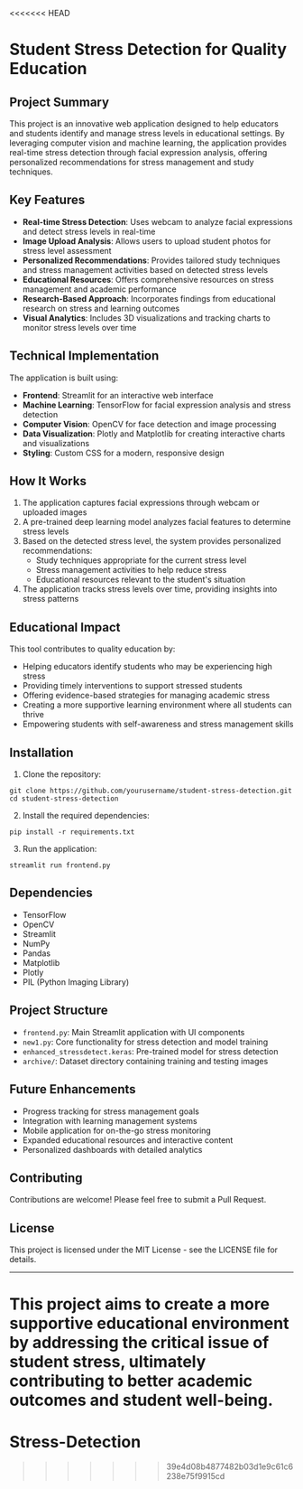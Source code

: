 <<<<<<< HEAD
# Student Stress Detection for Quality Education

## Project Summary

This project is an innovative web application designed to help educators and students identify and manage stress levels in educational settings. By leveraging computer vision and machine learning, the application provides real-time stress detection through facial expression analysis, offering personalized recommendations for stress management and study techniques.

## Key Features

- **Real-time Stress Detection**: Uses webcam to analyze facial expressions and detect stress levels in real-time
- **Image Upload Analysis**: Allows users to upload student photos for stress level assessment
- **Personalized Recommendations**: Provides tailored study techniques and stress management activities based on detected stress levels
- **Educational Resources**: Offers comprehensive resources on stress management and academic performance
- **Research-Based Approach**: Incorporates findings from educational research on stress and learning outcomes
- **Visual Analytics**: Includes 3D visualizations and tracking charts to monitor stress levels over time

## Technical Implementation

The application is built using:
- **Frontend**: Streamlit for an interactive web interface
- **Machine Learning**: TensorFlow for facial expression analysis and stress detection
- **Computer Vision**: OpenCV for face detection and image processing
- **Data Visualization**: Plotly and Matplotlib for creating interactive charts and visualizations
- **Styling**: Custom CSS for a modern, responsive design

## How It Works

1. The application captures facial expressions through webcam or uploaded images
2. A pre-trained deep learning model analyzes facial features to determine stress levels
3. Based on the detected stress level, the system provides personalized recommendations:
   - Study techniques appropriate for the current stress level
   - Stress management activities to help reduce stress
   - Educational resources relevant to the student's situation
4. The application tracks stress levels over time, providing insights into stress patterns

## Educational Impact

This tool contributes to quality education by:
- Helping educators identify students who may be experiencing high stress
- Providing timely interventions to support stressed students
- Offering evidence-based strategies for managing academic stress
- Creating a more supportive learning environment where all students can thrive
- Empowering students with self-awareness and stress management skills

## Installation

1. Clone the repository:
```
git clone https://github.com/yourusername/student-stress-detection.git
cd student-stress-detection
```

2. Install the required dependencies:
```
pip install -r requirements.txt
```

3. Run the application:
```
streamlit run frontend.py
```

## Dependencies

- TensorFlow
- OpenCV
- Streamlit
- NumPy
- Pandas
- Matplotlib
- Plotly
- PIL (Python Imaging Library)

## Project Structure

- `frontend.py`: Main Streamlit application with UI components
- `new1.py`: Core functionality for stress detection and model training
- `enhanced_stressdetect.keras`: Pre-trained model for stress detection
- `archive/`: Dataset directory containing training and testing images

## Future Enhancements

- Progress tracking for stress management goals
- Integration with learning management systems
- Mobile application for on-the-go stress monitoring
- Expanded educational resources and interactive content
- Personalized dashboards with detailed analytics

## Contributing

Contributions are welcome! Please feel free to submit a Pull Request.

## License

This project is licensed under the MIT License - see the LICENSE file for details.

---

This project aims to create a more supportive educational environment by addressing the critical issue of student stress, ultimately contributing to better academic outcomes and student well-being. 
=======
# Stress-Detection
>>>>>>> 39e4d08b4877482b03d1e9c61c6238e75f9915cd

